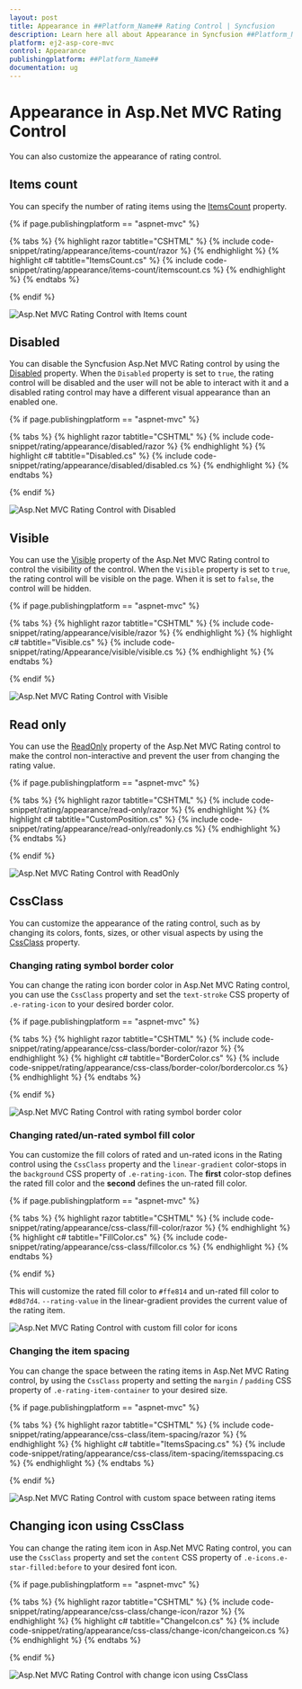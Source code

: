 ```yaml
---
layout: post
title: Appearance in ##Platform_Name## Rating Control | Syncfusion
description: Learn here all about Appearance in Syncfusion ##Platform_Name## Rating control of Syncfusion Essential JS 2 and more.
platform: ej2-asp-core-mvc
control: Appearance
publishingplatform: ##Platform_Name##
documentation: ug
---
```


# Appearance in Asp.Net MVC Rating Control

You can also customize the appearance of rating control.

## Items count

You can specify the number of rating items using the [ItemsCount](https://help.syncfusion.com/cr/aspnetmvc-js2/Syncfusion.EJ2.Inputs.Rating.html#Syncfusion_EJ2_Inputs_Rating_ItemsCount) property.

{% if page.publishingplatform == "aspnet-mvc" %}

{% tabs %}
{% highlight razor tabtitle="CSHTML" %}
{% include code-snippet/rating/appearance/items-count/razor %}
{% endhighlight %}
{% highlight c# tabtitle="ItemsCount.cs" %}
{% include code-snippet/rating/appearance/items-count/itemscount.cs %}
{% endhighlight %}
{% endtabs %}

{% endif %}

![Asp.Net MVC Rating Control with Items count](images/rating-items-count.png)

## Disabled

You can disable the Syncfusion Asp.Net MVC Rating control by using the [Disabled](https://help.syncfusion.com/cr/aspnetmvc-js2/Syncfusion.EJ2.Inputs.Rating.html#Syncfusion_EJ2_Inputs_Rating_Disabled) property. When the `Disabled` property is set to `true`, the rating control will be disabled and the user will not be able to interact with it and a disabled rating control may have a different visual appearance than an enabled one.

{% if page.publishingplatform == "aspnet-mvc" %}

{% tabs %}
{% highlight razor tabtitle="CSHTML" %}
{% include code-snippet/rating/appearance/disabled/razor %}
{% endhighlight %}
{% highlight c# tabtitle="Disabled.cs" %}
{% include code-snippet/rating/appearance/disabled/disabled.cs %}
{% endhighlight %}
{% endtabs %}

{% endif %}

![Asp.Net MVC Rating Control with Disabled](images/rating-disabled.png)

## Visible

You can use the [Visible](https://help.syncfusion.com/cr/aspnetmvc-js2/Syncfusion.EJ2.Inputs.Rating.html#Syncfusion_EJ2_Inputs_Rating_Visible) property of the Asp.Net MVC Rating control to control the visibility of the control. When the `Visible` property is set to `true`, the rating control will be visible on the page. When it is set to `false`, the control will be hidden.

{% if page.publishingplatform == "aspnet-mvc" %}

{% tabs %}
{% highlight razor tabtitle="CSHTML" %}
{% include code-snippet/rating/appearance/visible/razor %}
{% endhighlight %}
{% highlight c# tabtitle="Visible.cs" %}
{% include code-snippet/rating/Appearance/visible/visible.cs %}
{% endhighlight %}
{% endtabs %}

{% endif %}

![Asp.Net MVC Rating Control with Visible](images/rating-full-precision.png)

## Read only

You can use the [ReadOnly](https://help.syncfusion.com/cr/aspnetmvc-js2/Syncfusion.EJ2.Inputs.Rating.html#Syncfusion_EJ2_Inputs_Rating_ReadOnly) property of the Asp.Net MVC Rating control to make the control non-interactive and prevent the user from changing the rating value.

{% if page.publishingplatform == "aspnet-mvc" %}

{% tabs %}
{% highlight razor tabtitle="CSHTML" %}
{% include code-snippet/rating/appearance/read-only/razor %}
{% endhighlight %}
{% highlight c# tabtitle="CustomPosition.cs" %}
{% include code-snippet/rating/appearance/read-only/readonly.cs %}
{% endhighlight %}
{% endtabs %}

{% endif %}

![Asp.Net MVC Rating Control with ReadOnly](images/rating-full-precision.png)

## CssClass

You can customize the appearance of the rating control, such as by changing its colors, fonts, sizes, or other visual aspects by using the [CssClass](https://help.syncfusion.com/cr/aspnetmvc-js2/Syncfusion.EJ2.Inputs.Rating.html#Syncfusion_EJ2_Inputs_Rating_CssClass) property. 

### Changing rating symbol border color

You can change the rating icon border color in Asp.Net MVC Rating control, you can use the `CssClass` property and set the `text-stroke` CSS property of `.e-rating-icon` to your desired border color.

{% if page.publishingplatform == "aspnet-mvc" %}

{% tabs %}
{% highlight razor tabtitle="CSHTML" %}
{% include code-snippet/rating/appearance/css-class/border-color/razor %}
{% endhighlight %}
{% highlight c# tabtitle="BorderColor.cs" %}
{% include code-snippet/rating/appearance/css-class/border-color/bordercolor.cs %}
{% endhighlight %}
{% endtabs %}

{% endif %}

![Asp.Net MVC Rating Control with rating symbol border color](images/rating-border-color.png)

### Changing rated/un-rated symbol fill color 

You can customize the fill colors of rated and un-rated icons in the Rating control using the `CssClass` property and the `linear-gradient` color-stops in the `background` CSS property of `.e-rating-icon`. The **first** color-stop defines the rated fill color and the **second** defines the un-rated fill color.

{% if page.publishingplatform == "aspnet-mvc" %}

{% tabs %}
{% highlight razor tabtitle="CSHTML" %}
{% include code-snippet/rating/appearance/css-class/fill-color/razor %}
{% endhighlight %}
{% highlight c# tabtitle="FillColor.cs" %}
{% include code-snippet/rating/appearance/css-class/fillcolor.cs %}
{% endhighlight %}
{% endtabs %}

{% endif %}

This will customize the rated fill color to `#ffe814` and un-rated fill color to `#d8d7d4`. `--rating-value` in the linear-gradient provides the current value of the rating item.

![Asp.Net MVC Rating Control with custom fill color for icons](images/rating-fill-color.png)

### Changing the item spacing

You can change the space between the rating items in Asp.Net MVC Rating control, by using the `CssClass` property and setting the `margin` / `padding` CSS property of `.e-rating-item-container` to your desired size. 

{% if page.publishingplatform == "aspnet-mvc" %}

{% tabs %}
{% highlight razor tabtitle="CSHTML" %}
{% include code-snippet/rating/appearance/css-class/item-spacing/razor %}
{% endhighlight %}
{% highlight c# tabtitle="ItemsSpacing.cs" %}
{% include code-snippet/rating/appearance/css-class/item-spacing/itemsspacing.cs %}
{% endhighlight %}
{% endtabs %}

{% endif %}

![Asp.Net MVC Rating Control with custom space between rating items](images/rating-custom-space.png)

## Changing icon using CssClass

You can change the rating item icon in Asp.Net MVC Rating control, you can use the `CssClass` property and set the `content` CSS property of `.e-icons.e-star-filled:before` to your desired font icon.

{% if page.publishingplatform == "aspnet-mvc" %}

{% tabs %}
{% highlight razor tabtitle="CSHTML" %}
{% include code-snippet/rating/appearance/css-class/change-icon/razor %}
{% endhighlight %}
{% highlight c# tabtitle="ChangeIcon.cs" %}
{% include code-snippet/rating/appearance/css-class/change-icon/changeicon.cs %}
{% endhighlight %}
{% endtabs %}

{% endif %}

![Asp.Net MVC Rating Control with change icon using CssClass](images/rating-cssclass-icon.png)
